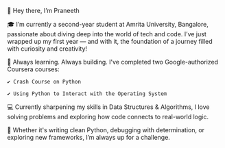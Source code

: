 👋 Hey there, I’m Praneeth

🎓 I’m currently a second-year student at Amrita University, Bangalore, passionate about diving deep into the world of tech and code. I’ve just wrapped up my first year — and with it, the foundation of a journey filled with curiosity and creativity!

🧠 Always learning. Always building.
I've completed two Google-authorized Coursera courses:

    ✔️ Crash Course on Python

    ✔️ Using Python to Interact with the Operating System

💻 Currently sharpening my skills in Data Structures & Algorithms, I love solving problems and exploring how code connects to real-world logic.

🚀 Whether it's writing clean Python, debugging with determination, or exploring new frameworks, I’m always up for a challenge.
